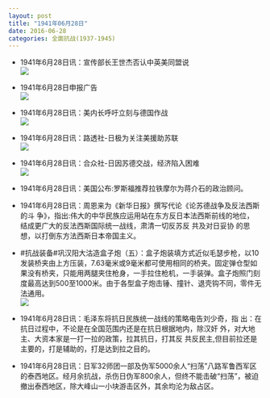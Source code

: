 ```yaml
---
layout: post
title: "1941年06月28日"
date: 2016-06-28
categories: 全面抗战(1937-1945)
---
```


<meta name="referrer" content="no-referrer" />

- 1941年6月28日讯：宣传部长王世杰否认中英美同盟说 <br/><img src="https://ww2.sinaimg.cn/large/aca367d8jw1f5bc2uoqr4j203a0ajmxs.jpg" />

- 1941年6月28日申报广告 <br/><img src="https://ww3.sinaimg.cn/large/aca367d8jw1f5badoo9wkj206e0gmwfn.jpg" />

- 1941年6月28日讯：美内长呼吁立刻与德国作战 <br/><img src="https://ww1.sinaimg.cn/large/aca367d8jw1f5b8nuzit4j20590c9tac.jpg" />

- 1941年6月28日讯：路透社-日极为关注美援助苏联 <br/><img src="https://ww2.sinaimg.cn/large/aca367d8jw1f5b6wuei3qj20jv06p40r.jpg" />

- 1941年6月28日讯：合众社-日因苏德交战，经济陷入困难 <br/><img src="https://ww3.sinaimg.cn/large/aca367d8jw1f5b1pdx7ehj20vp0dq7bg.jpg" />

- 1941年6月28日讯：美国公布:罗斯福推荐拉铁摩尔为蒋介石的政治顾问。 

- 1941年6月28日讯：周恩来为《新华日报》撰写代论《论苏德战争及反法西斯的斗 争》，指出:伟大的中华民族应运用站在东方反日本法西斯前线的地位， 结成更广大的反法西斯国际统一战线，肃清一切反苏反 共及对日妥协 的思想，以打倒东方法西斯日本帝国主义。 

- #抗战装备#巩汉阳大沽造盒子炮（五）：盒子炮装填方式近似毛瑟步枪，以10发装桥夹由上方压装，7.63毫米或9毫米都可使用相同的桥夹。固定弹仓型如果没有桥夹，只能用两腿夹住枪身，一手拉住枪机，一手装弹。盒子炮照门刻度最高达到500至1000米。由于各型盒子炮击锤、撞针、退壳钩不同，零件无法通用。 <br/><img src="https://ww4.sinaimg.cn/large/aca367d8jw1f5apjl1iqwj20af0shdk3.jpg" />

- 1941年6月28日讯：毛泽东将抗日民族统一战线的策略电告刘少奇，指 出：在抗日过程中，不论是在全国范围内还是在抗日根据地内，除汉奸 外，对大地主、大资本家是一打一拉的政策，拉其抗日，打其反 共反民主,但目前拉还是主要的，打是辅助的，打是达到拉之目的。 

- 1941年6月28日讯：日军32师团一部及伪军5000余人“扫荡”八路军鲁西军区的泰西地区。经月余抗战，杀伤日伪军800余人，但终不能击破“扫荡”，被迫撤出泰西地区，除大峰山一小块游击区外，其余均沦为敌占区。 

